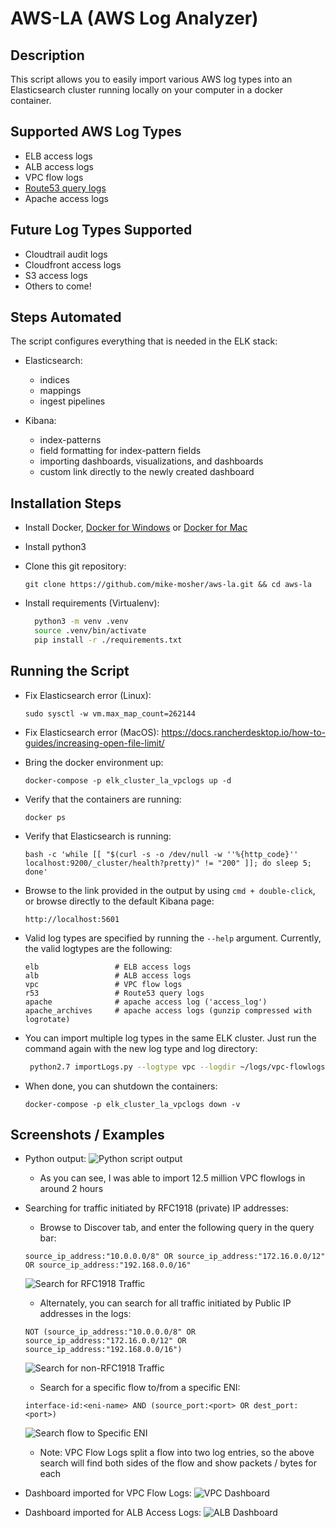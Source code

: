 # AWS-LA (AWS Log Analyzer)

## Description

This script allows you to easily import various AWS log types into an Elasticsearch cluster running locally on your computer in a docker container.

## Supported AWS Log Types

- ELB access logs
- ALB access logs
- VPC flow logs
- [Route53 query logs][r53-query-logs]
- Apache access logs

## Future Log Types Supported

- Cloudtrail audit logs
- Cloudfront access logs
- S3 access logs
- Others to come!

## Steps Automated

The script configures everything that is needed in the ELK stack:

- Elasticsearch:

  - indices
  - mappings
  - ingest pipelines

- Kibana:

  - index-patterns
  - field formatting for index-pattern fields
  - importing dashboards, visualizations, and dashboards
  - custom link directly to the newly created dashboard

## Installation Steps

- Install Docker, [Docker for Windows][docker-for-windows] or [Docker for Mac][docker-for-mac]
- Install python3
- Clone this git repository:

  `git clone https://github.com/mike-mosher/aws-la.git && cd aws-la`

- Install requirements (Virtualenv):

  ``` bash
    python3 -m venv .venv
    source .venv/bin/activate
    pip install -r ./requirements.txt
  ```

## Running the Script

- Fix Elasticsearch error (Linux):

  `sudo sysctl -w vm.max_map_count=262144`

- Fix Elasticsearch error (MacOS): https://docs.rancherdesktop.io/how-to-guides/increasing-open-file-limit/

- Bring the docker environment up:

  `docker-compose -p elk_cluster_la_vpclogs up -d`

- Verify that the containers are running:

  `docker ps`

- Verify that Elasticsearch is running:

  `bash -c 'while [[ "$(curl -s -o /dev/null -w ''%{http_code}'' localhost:9200/_cluster/health?pretty)" != "200" ]]; do sleep 5; done'`

- Browse to the link provided in the output by using `cmd + double-click`, or browse directly to the default Kibana page:

  `http://localhost:5601`

- Valid log types are specified by running the `--help` argument. Currently, the valid logtypes are the following:

  ``` text
  elb                 # ELB access logs
  alb                 # ALB access logs
  vpc                 # VPC flow logs
  r53                 # Route53 query logs
  apache              # apache access log ('access_log')
  apache_archives     # apache access logs (gunzip compressed with logrotate)
  ```

- You can import multiple log types in the same ELK cluster. Just run the command again with the new log type and log directory:

  ``` bash
   python2.7 importLogs.py --logtype vpc --logdir ~/logs/vpc-flowlogs/
  ```

- When done, you can shutdown the containers:

  `docker-compose -p elk_cluster_la_vpclogs down -v`

## Screenshots / Examples

- Python output: ![Python script output][cli-output]

  - As you can see, I was able to import 12.5 million VPC flowlogs in around 2 hours

- Searching for traffic initiated by RFC1918 (private) IP addresses:

  - Browse to Discover tab, and enter the following query in the query bar:

  `source_ip_address:"10.0.0.0/8" OR source_ip_address:"172.16.0.0/12" OR source_ip_address:"192.168.0.0/16"`

  ![Search for RFC1918 Traffic][search-rfc1918]

  - Alternately, you can search for all traffic initiated by Public IP addresses in the logs:

  `NOT (source_ip_address:"10.0.0.0/8" OR source_ip_address:"172.16.0.0/12" OR source_ip_address:"192.168.0.0/16")`

  ![Search for non-RFC1918 Traffic][search-non-rfc1918]

  - Search for a specific flow to/from a specific ENI:

  `interface-id:<eni-name> AND (source_port:<port> OR dest_port:<port>)`

  ![Search flow to Specific ENI][search-eni]

  - Note: VPC Flow Logs split a flow into two log entries, so the above search will find both sides of the flow and show packets / bytes for each

- Dashboard imported for VPC Flow Logs: ![VPC Dashboard][vpc-dashboard]

- Dashboard imported for ALB Access Logs: ![ALB Dashboard][alb-dashboard]

[alb-dashboard]: examples_screenshots/ALB_Dashboard_Screenshots/ALB_Dashboard.jpg?raw=true
[cli-output]: examples_screenshots/VFL_example_12.5m_documents_imported.png?raw=true
[docker-for-mac]: https://docs.docker.com/docker-for-mac/install/#download-docker-for-mac
[docker-for-windows]: https://docs.docker.com/docker-for-windows/install/#download-docker-for-windows
[r53-query-logs]: https://aws.amazon.com/about-aws/whats-new/2017/09/amazon-route-53-announces-support-for-dns-query-logging/
[search-eni]: examples_screenshots/VPC_Dashboard_Screenshots/Search_for_both_sides_of_a_flow_record_for_a_specific_ENI.png?raw=true
[search-non-rfc1918]: examples_screenshots/VPC_Dashboard_Screenshots/Search_for_non_RFC1918_traffic.png?raw=true
[search-rfc1918]: examples_screenshots/VPC_Dashboard_Screenshots/Search_for_RFC1918_traffic.png?raw=true
[vpc-dashboard]: examples_screenshots/VPC_Dashboard_Screenshots/VPC_Flow_Logs_Dashboard.jpg?raw=true
